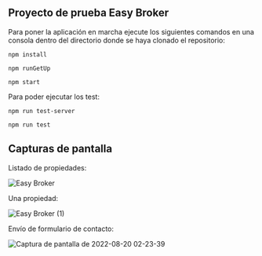 ## Proyecto de prueba Easy Broker

Para poner la aplicación en marcha ejecute los siguientes comandos en una consola dentro del directorio donde se haya clonado el repositorio:

 `npm install`

 `npm runGetUp`

 `npm start`
 
 Para poder ejecutar los test:
 
 `npm run test-server`
 
 `npm run test`


## Capturas de pantalla

Listado de propiedades: 

![Easy Broker](https://user-images.githubusercontent.com/52902496/185730323-ca6ee972-9a0a-44c9-8c7f-e1fd4ccb58c8.png)

Una propiedad:

![Easy Broker (1)](https://user-images.githubusercontent.com/52902496/185730334-79263af0-a8e6-4f63-b5ae-03e2b2fae047.png)

Envío de formulario de contacto:

![Captura de pantalla de 2022-08-20 02-23-39](https://user-images.githubusercontent.com/52902496/185730378-5457d0d3-fb09-44e6-b321-c625a01c2921.png)
